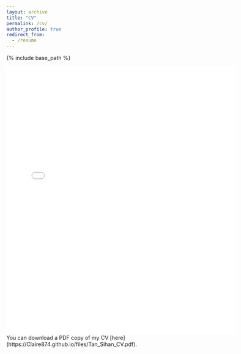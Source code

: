 ```yaml
---
layout: archive
title: "CV"
permalink: /cv/
author_profile: true
redirect_from:
  - /resume
---
```


{% include base_path %}

<embed src="{ Claire874.github.io }/files/Tan_Sihan_CV.pdf" width="600" height="700" type='application/pdf'>
You can download a PDF copy of my CV [here](https://Claire874.github.io/files/Tan_Sihan_CV.pdf).
